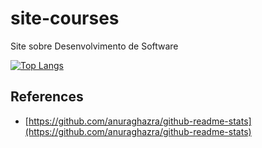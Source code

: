 # site-courses

Site sobre Desenvolvimento de Software

[![Top Langs](https://github-readme-stats.vercel.app/api/top-langs/?username=heviane&exclude_repo=heviane,heviane.github.io,dio-desafio-github,dio-desafio-github-BKP,clone-instagram,site-bootstrap,ui-github-api,app-curriculum,katacoda-scenarios,api-monitor-memory,api-url-shortener,api-ms-authentication,game-genius,github-slideshow)](https://github.com/anuraghazra/github-readme-stats)

## References

- [https://github.com/anuraghazra/github-readme-stats](https://github.com/anuraghazra/github-readme-stats)

